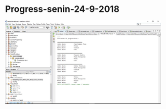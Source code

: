 # Progress-senin-24-9-2018
![alt text](https://github.com/frankywahyu/Progress-senin-24-9-2018/blob/master/Perpustakaan.JPG)
